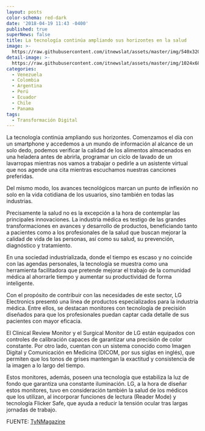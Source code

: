 ```yaml
---
layout: posts
color-schema: red-dark
date: '2018-04-19 11:43 -0400'
published: true
superNews: false
title: La tecnología continúa ampliando sus horizontes en la salud
image: >-
  https://raw.githubusercontent.com/itnewslat/assets/master/img/540x320/radiorafia-p.jpg
detail-image: >-
  https://raw.githubusercontent.com/itnewslat/assets/master/img/1024x680/radiografia-g.jpg
categories:
  - Venezuela
  - Colombia
  - Argentina
  - Perú
  - Ecuador
  - Chile
  - Panama
tags:
  - Transformación Digital
---
```

La tecnología continúa ampliando sus horizontes. Comenzamos el día con un smartphone y accedemos a un mundo de información al alcance de un solo dedo, podemos verificar la calidad de los alimentos almacenados en una heladera antes de abrirla, programar un ciclo de lavado de un lavarropas mientras nos vamos a trabajar o pedirle a un asistente virtual que nos agende una cita mientras escuchamos nuestras canciones preferidas.

Del mismo modo, los avances tecnológicos marcan un punto de inflexión no solo en la vida cotidiana de los usuarios, sino también en todas las industrias.

Precisamente la salud no es la excepción a la hora de contemplar las principales innovaciones. La industria médica es testigo de las grandes transformaciones en avances y desarrollo de productos, beneficiando tanto a pacientes como a los profesionales de la salud que buscan mejorar la calidad de vida de las personas, así como su salud, su prevención, diagnóstico y tratamiento.

En una sociedad industrializada, donde el tiempo es escaso y no coincide con las agendas personales, la tecnología se muestra como una herramienta facilitadora que pretende mejorar el trabajo de la comunidad médica al ahorrarle tiempo y aumentar su productividad de forma inteligente.

Con el propósito de contribuir con las necesidades de este sector, LG Electronics presentó una línea de productos especializados para la industria médica. Entre ellos, se destacan monitores con tecnología de precisión diseñados para que los profesionales puedan captar cada detalle de sus pacientes con mayor eficacia.

El Clinical Review Monitor y el Surgical Monitor de LG están equipados con controles de calibración capaces de garantizar una precisión de color constante. Por otro lado, cuentan con un sistema conocido como Imagen Digital y Comunicación en Medicina (DICOM, por sus siglas en inglés), que permiten que los tonos de grises mantengan la exactitud y consistencia de la imagen a lo largo del tiempo.

Estos monitores, además, poseen una tecnología que estabiliza la luz de fondo que garantiza una constante iluminación. LG, a la hora de diseñar estos monitores, tuvo en consideración también la salud de los médicos que los utilizan, al incorporar funciones de lectura (Reader Mode) y tecnología Flicker Safe, que ayuda a reducir la tensión ocular tras largas jornadas de trabajo.

FUENTE: [TyNMagazine](http://www.tynmagazine.com/la-tecnologia-continua-ampliando-sus-horizontes/)
